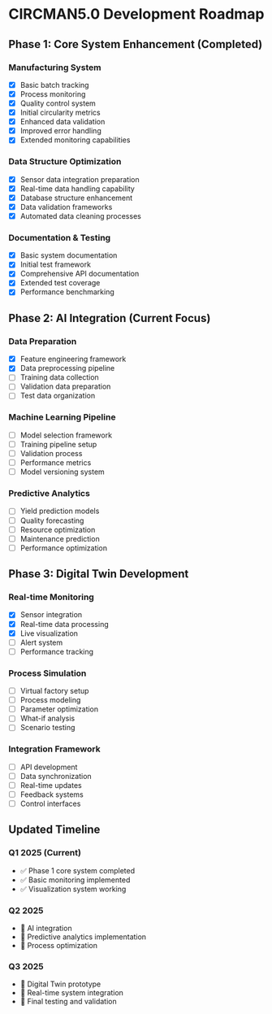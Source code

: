 # CIRCMAN5.0 Development Roadmap

## Phase 1: Core System Enhancement (Completed)
### Manufacturing System
- [x] Basic batch tracking
- [x] Process monitoring
- [x] Quality control system
- [x] Initial circularity metrics
- [x] Enhanced data validation
- [x] Improved error handling
- [x] Extended monitoring capabilities

### Data Structure Optimization
- [x] Sensor data integration preparation
- [x] Real-time data handling capability
- [x] Database structure enhancement
- [x] Data validation frameworks
- [x] Automated data cleaning processes

### Documentation & Testing
- [x] Basic system documentation
- [x] Initial test framework
- [x] Comprehensive API documentation
- [x] Extended test coverage
- [x] Performance benchmarking

## Phase 2: AI Integration (Current Focus)
### Data Preparation
- [x] Feature engineering framework
- [x] Data preprocessing pipeline
- [ ] Training data collection
- [ ] Validation data preparation
- [ ] Test data organization

### Machine Learning Pipeline
- [ ] Model selection framework
- [ ] Training pipeline setup
- [ ] Validation process
- [ ] Performance metrics
- [ ] Model versioning system

### Predictive Analytics
- [ ] Yield prediction models
- [ ] Quality forecasting
- [ ] Resource optimization
- [ ] Maintenance prediction
- [ ] Performance optimization

## Phase 3: Digital Twin Development
### Real-time Monitoring
- [x] Sensor integration
- [x] Real-time data processing
- [x] Live visualization
- [ ] Alert system
- [ ] Performance tracking

### Process Simulation
- [ ] Virtual factory setup
- [ ] Process modeling
- [ ] Parameter optimization
- [ ] What-if analysis
- [ ] Scenario testing

### Integration Framework
- [ ] API development
- [ ] Data synchronization
- [ ] Real-time updates
- [ ] Feedback systems
- [ ] Control interfaces

## Updated Timeline
### Q1 2025 (Current)
- ✅ Phase 1 core system completed
- ✅ Basic monitoring implemented
- ✅ Visualization system working

### Q2 2025
- 🎯 AI integration
- 🎯 Predictive analytics implementation
- 🎯 Process optimization

### Q3 2025
- 🎯 Digital Twin prototype
- 🎯 Real-time system integration
- 🎯 Final testing and validation
